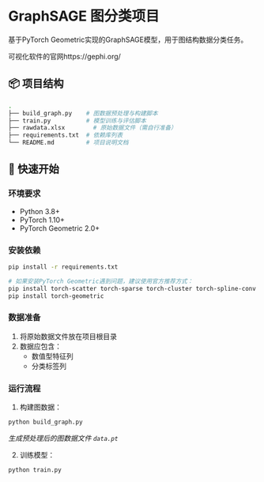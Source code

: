 # GraphSAGE 图分类项目

基于PyTorch Geometric实现的GraphSAGE模型，用于图结构数据分类任务。


可视化软件的官网https://gephi.org/

## 📦 项目结构

```bash
.
├── build_graph.py    # 图数据预处理与构建脚本
├── train.py          # 模型训练与评估脚本
├── rawdata.xlsx        # 原始数据文件（需自行准备）
├── requirements.txt  # 依赖库列表
└── README.md         # 项目说明文档
```

## 🚀 快速开始

### 环境要求
- Python 3.8+
- PyTorch 1.10+
- PyTorch Geometric 2.0+

### 安装依赖
```bash
pip install -r requirements.txt

# 如果安装PyTorch Geometric遇到问题，建议使用官方推荐方式：
pip install torch-scatter torch-sparse torch-cluster torch-spline-conv -f https://data.pyg.org/whl/torch-1.10.0+cu113.html
pip install torch-geometric
```

### 数据准备
1. 将原始数据文件放在项目根目录
2. 数据应包含：
   - 数值型特征列
   - 分类标签列

### 运行流程
1. 构建图数据：
```bash
python build_graph.py
```
*生成预处理后的图数据文件 `data.pt`*

2. 训练模型：
```bash
python train.py
```
